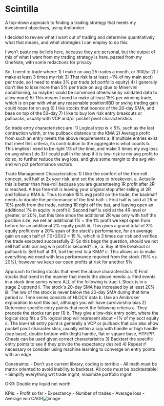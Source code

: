# Scintilla
A top-down approach to finding a trading strategy that meets my investment objectives, using Amibroker

I decided to review what I want out of trading and determine quantitatively what that means, and what strategies I can employ to do this.

I won't paste my beliefs here, because they are personal, but the output of this of what I want from my trading strategy is here, pasted from my OneNote, with some redactions for privacy:

So, I need to trade where:
	1) I make on avg 25 trades a month, or 300/yr
	2) I make at least 3 times my risk
	3) That risk is at least ~1% of my main acct) per trade, so I need to make 3% per trade (of portfolio equity)
	4) I generally don't like to lose more than 5% per trade on avg (due to Minervini conditioning, so maybe I could be convinced otherwise by validated data to allow more)
	5) This means I need to make at least 15% per winning trade, which is on par with what any reasonable position/IBD or swing trading gain could hope for on avg
	6) I like stocks that bounce of the 20-day SMA, and base on top of the 50-day
	7) I like to buy low risk entry breakouts or pullbacks, usually with VCP and/or pocket pivot characteristics

So trade entry characteristics are:
	1) Logical stop is < 5%, such as the last contraction width, or the pullback distance to the KMA
	2) Average profit from such an entry meets the above requirements
		a. If multiple entries exist that meet this criteria, its contribution to the aggregate is what counts
		b. This implies I need to be right 1/3 of the time, and make 3 times my avg loss on avg when I do
	3) I could pull in the stop if it is low-risk to my avg profit to do so, to further reduce the avg loss, and give some margin to the avg win and win pct performance vectors

Trade Management Characteristics:
	1) I like the comfort of the free-roll concept, sell half at 2x your risk, and set the stop to breakeven. 
		a. Actually this is better than free-roll because you are guaranteeing 1R profit after 2R is reached. A true free-roll is leaving your original stop after selling at 2R and follow a KMA
		b. Thus to make 15% avg profit on the trade, the backhalf needs to double the performance of the first half:
			i. First half is sold at 2R or 10% profit from the trade, netting 1R right off the bat, and leaving open an additional 1% in equity in profit
			ii. Second half is sold at the 4R level or greater, or 20%, but this time since the additional 2R was only with half the position size, we net an additional 1% + the 1% profit we kept open from before for an additional 2% equity profit
			iii. This gives a grand total of 3% equity profit over a 20% span of the stock's performance, for an average gain on each half of (10+20)/2 = 15 %, which is 3 times our risk and verifies the trade executed successfully
	2) So this begs the question, should we not sell half until our avg win profit is secured? i.e,:
		a. Buy at the breakout or pullback
		b. Sell half at 3R, trail the rest to a KMA?
		c. This allows us to make everything we need with less performance required from the stock (15% vs 20%), however we keep our open profits at risk for another 5%
		
Approach to finding stocks that meet the above characteristics:
	1) Find stocks that trend in the manner that meets the above needs:
		a. Find events in a stock time series where ALL of the following is true:
			i. Stock is in a stage 2 uptrend
			ii. The stock's 20-day SMA has increased by at least 20%
			iii. The low of the stock is never below the 20-day SMA during that time period
			iv. Time series consists of HLOCV data
		b. Use an Amibroker exploration to sort this out, although you will have survivorship bias
	2) Determine specific entry points that meet the following criteria
		a. They precede the stocks run per (1)
		b. They give a low-risk entry point, where the logical stop fits a 5% logical stop will represent about ~1% of my acct equity
		c. The low-risk entry point is generally a VCP or pullback that can also show pocket pivot characteristics, usually within a cup with handle or high handle (cap base), double bottom with (high) handle, flat or square base, HTF/PP. Cheats can be used given correct characteristics
	3) Backtest the specific entry points to see if they provide the expectancy desired
	4) Repeat if necessary or consider using machine learning to converge on entry points with an edge

Constraints:
	- Don't use current library, coding is terrible
	- All math must be matrix oriented to avoid inability to backtest. All code must be backtestable!
	- Simplify everything wrt trade mgmt, maximize portfolio mgmt

OKR:
Double my liquid net worth

KPIs:
	- Profit so far
	- Expectancy
	- Number of trades
	- Average loss
	- Average win
CAGR![image](https://github.com/rocketpoweryul/Scintilla/assets/5898307/8ae2a444-1e02-4b61-be8d-f27ada4ae7fb)
